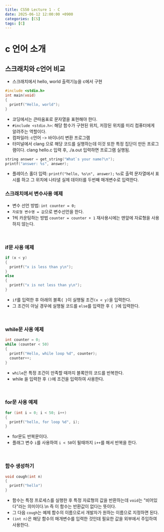 ```yaml
---
title: CS50 Lecture 1 - C
date: 2025-06-12 12:00:00 +0900
categories: [CS]
tags: [C]
---
```



# c 언어 소개
## 스크래치와 c언어 비교
- 스크래치에서 hello, world 출력기능을 c에서 구현

```c
#include <stdio.h>
int main(void) 
{
  printf("Hello, world");
}
```

- 코딩에서는 큰따움표로 문자열을 표현해야 한다.
- `#include <stdio.h>`: 해당 함수가 구현된 위치, 저장된 위치를 미리 컴퓨터에게 알려주는 역할이다.
- 컴파일러: c언어 -> 바이너리 변환 프로그램
- 터미널에서 clang 으로 해당 코드를 실행하는데 이것 또한 특정 집단이 만든 프로그램이다.
clang hello.c 입력 후, ./a.out 입력하면 프로그램 실행됨.

```c
string answer = get_string("What`s your name?\n");
printf("answer: %s", answer);
```

- 플레이스 홀더 입력: `printf("hello, %s\n", answer);`
`%s`로 출력 문자열에서 표시를 하고 그 위치에 나타낼 실제 데이터를 두번째 매개변수로 입력한다.

### 스크래치에서 변수사용 예제
- 변수 선언 방법: `int counter = 0;`
- `자료형 변수명 = 값`으로 변수선언을 한다.
- 1씩 카운팅하는 방법 `counter = counter + 1` 재사용시에는 맨앞에 자료형을 사용하지 않는다.

</br>

### if문 사용 예제
```c
if (x < y)
{
  printf("x is less than y\n");
}
else 
{
  printf("x is not less than y\n");
}
```
- `if`를 입력한 후 아래의 블록`{ }`이 실행될 조건`(x < y)`을 입력한다.
- 그 조건이 아닐 경우에 실행될 코드를 `else`를 입력한 후 `{ }`에 입력한다.

</br>

### while문 사용 예제
```c
int counter = 0;
while (counter < 50)
{
  printf("Hello, while loop %d", counter);
  counter++;
}

```
- `while`은 특정 조건이 만족할 때까지 블록안의 코드를 반복한다.
- while 을 입력한 후 `()`에 조건을 입력하여 사용한다.

</br>

### for문 사용 예제
```c
for (int i = 0; i < 50; i++)
{
  printf("hello, for loop %d", i);
}
```
- for문도 반복문이다.
- 플래그 변수 `i`를 사용하여 `i < 50`이 될때까지 `i++`를 해서 반복을 한다.


</br>

### 함수 생성하기
```c
void cough(int n)
{
  printf("hello")
}
```
- 함수는 특정 프로세스를 실행한 후 특정 자료형의 값을 반환하는데 `void`는 "비어있다"라는 의미이다.\n 즉 이 함수는 반환값이 없다는 뜻이다.
- 그 다음 `cough`는 예제 함수의 이름으로서 개발자가 원하는 이름으로 지정하면 된다.
- `(int n)`은 해당 함수의 매개변수를 입력한 것인데 필요한 값을 외부에서 주입하여 사용한다.

</br>

